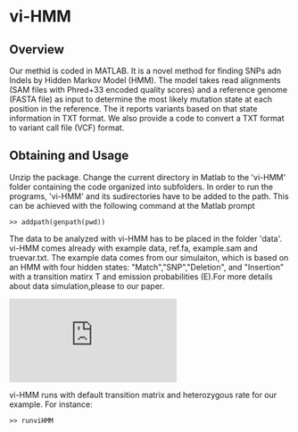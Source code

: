 # vi-HMM

## Overview

Our methid is coded in MATLAB. It is a novel method for finding SNPs adn Indels by Hidden Markov Model (HMM).  The model takes read alignments (SAM files with Phred+33 encoded quality scores) and a reference genome (FASTA file) as input to determine the most likely mutation state at each position in the reference. The it reports variants based on that state information in TXT format. We also provide a code to convert a TXT format to variant call file (VCF) format.


## Obtaining and Usage

Unzip the package. Change the current directory in Matlab to the 'vi-HMM' folder containing the code organized into subfolders. In order to run the programs, 'vi-HMM' and its sudirectories have to be added to the path. This can be achieved with the following command at the Matlab prompt

```
>> addpath(genpath(pwd))

```

The data to be analyzed with vi-HMM has to be placed in the folder 'data'. vi-HMM comes already with example data, ref.fa, example.sam and truevar.txt. The example data comes from our simulaiton, which is based on an HMM with four hidden states: "Match","SNP","Deletion", and "Insertion" with a transition matirx T and emission probabilities (E).For more details about data simulation,please to our paper.

![first equation](https://latex.codecogs.com/gif.latex?T%3D%5Cbegin%7Bbmatrix%7D%200.988%20%26%200.008%20%26%200.002%20%26%200.002%20%5C%5C%200.53%26%200.45%20%26%200.01%20%26%200.01%20%5C%5C%200.7%20%26%200.15%20%260.15%20%26%200%20%5C%5C%200.7%26%200.15%20%26%200%20%26%200.15%20%5Cend%7Bbmatrix%7D)


vi-HMM runs with default transition matrix and heterozygous rate for our example.  For instance:

```
>> runviHMM
```


